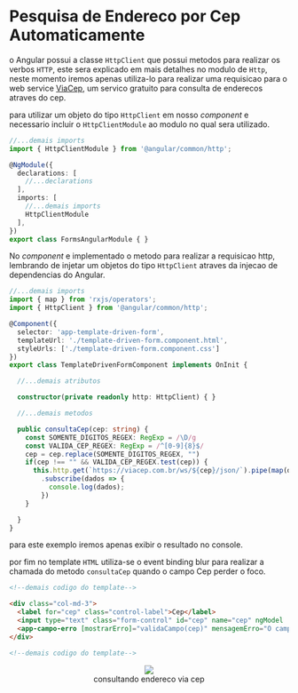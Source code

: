# Pesquisa de Endereco por Cep Automaticamente

o Angular possui a classe `HttpClient` que possui metodos para realizar os verbos `HTTP`, este sera explicado em mais detalhes no modulo de `Http`, neste momento iremos apenas utiliza-lo para realizar uma requisicao para o web service [ViaCep](https://viacep.com.br/), um servico gratuito para consulta de enderecos atraves do cep.

para utilizar um objeto do tipo `HttpClient` em nosso _component_ e necessario incluir o `HttpClientModule` ao modulo no qual sera utilizado.

```typescript
//...demais imports
import { HttpClientModule } from '@angular/common/http';

@NgModule({
  declarations: [
    //...declarations
  ],
  imports: [
    //...demais imports
    HttpClientModule
  ],
})
export class FormsAngularModule { }
```

No _component_ e implementado o metodo para realizar a requisicao http, lembrando de injetar um objetos do tipo `HttpClient` atraves da injecao de dependencias do Angular.

```typescript
//...demais imports
import { map } from 'rxjs/operators';
import { HttpClient } from '@angular/common/http';

@Component({
  selector: 'app-template-driven-form',
  templateUrl: './template-driven-form.component.html',
  styleUrls: ['./template-driven-form.component.css']
})
export class TemplateDrivenFormComponent implements OnInit {

  //...demais atributos

  constructor(private readonly http: HttpClient) { }

  //...demais metodos

  public consultaCep(cep: string) {
    const SOMENTE_DIGITOS_REGEX: RegExp = /\D/g
    const VALIDA_CEP_REGEX: RegExp = /^[0-9]{8}$/
    cep = cep.replace(SOMENTE_DIGITOS_REGEX, "")
    if(cep !== "" && VALIDA_CEP_REGEX.test(cep)) {
      this.http.get(`https://viacep.com.br/ws/${cep}/json/`).pipe(map(dados => dados))
        .subscribe(dados => {
          console.log(dados);
        })
    }

  }
}
```

para este exemplo iremos apenas exibir o resultado no console.

por fim no template `HTML` utiliza-se o event binding blur para realizar a chamada do metodo `consultaCep` quando o campo Cep perder o foco.

```HTML
<!--demais codigo do template-->

<div class="col-md-3">
  <label for="cep" class="control-label">Cep</label>
  <input type="text" class="form-control" id="cep" name="cep" ngModel  required (blur)="consultaCep($any($event.target).value)" #cep="ngModel" />
  <app-campo-erro [mostrarErro]="validaCampo(cep)" mensagemErro="O campo cep e obrigatorio"></app-campo-erro>
</div>

<!--demais codigo do template-->
```

<p align="center"> 
  <img src="img/consultando-cep-web-service.gif"><br>
    consultando endereco via cep
</p>
